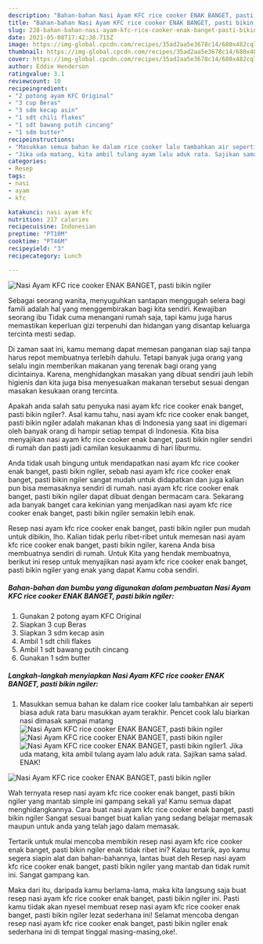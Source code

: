 ```yaml
---
description: "Bahan-bahan Nasi Ayam KFC rice cooker ENAK BANGET, pasti bikin ngiler yang lezat Untuk Jualan"
title: "Bahan-bahan Nasi Ayam KFC rice cooker ENAK BANGET, pasti bikin ngiler yang lezat Untuk Jualan"
slug: 228-bahan-bahan-nasi-ayam-kfc-rice-cooker-enak-banget-pasti-bikin-ngiler-yang-lezat-untuk-jualan
date: 2021-05-08T17:42:38.715Z
image: https://img-global.cpcdn.com/recipes/35ad2aa5e3678c14/680x482cq70/nasi-ayam-kfc-rice-cooker-enak-banget-pasti-bikin-ngiler-foto-resep-utama.jpg
thumbnail: https://img-global.cpcdn.com/recipes/35ad2aa5e3678c14/680x482cq70/nasi-ayam-kfc-rice-cooker-enak-banget-pasti-bikin-ngiler-foto-resep-utama.jpg
cover: https://img-global.cpcdn.com/recipes/35ad2aa5e3678c14/680x482cq70/nasi-ayam-kfc-rice-cooker-enak-banget-pasti-bikin-ngiler-foto-resep-utama.jpg
author: Eddie Henderson
ratingvalue: 3.1
reviewcount: 10
recipeingredient:
- "2 potong ayam KFC Original"
- "3 cup Beras"
- "3 sdm kecap asin"
- "1 sdt chili flakes"
- "1 sdt bawang putih cincang"
- "1 sdm butter"
recipeinstructions:
- "Masukkan semua bahan ke dalam rice cooker lalu tambahkan air seperti biasa aduk rata baru masukkan ayam terakhir. Pencet cook lalu biarkan nasi dimasak sampai matang"
- "Jika uda matang, kita ambil tulang ayam lalu aduk rata. Sajikan sama salad. ENAK!"
categories:
- Resep
tags:
- nasi
- ayam
- kfc

katakunci: nasi ayam kfc 
nutrition: 217 calories
recipecuisine: Indonesian
preptime: "PT10M"
cooktime: "PT46M"
recipeyield: "3"
recipecategory: Lunch

---
```



![Nasi Ayam KFC rice cooker ENAK BANGET, pasti bikin ngiler](https://img-global.cpcdn.com/recipes/35ad2aa5e3678c14/680x482cq70/nasi-ayam-kfc-rice-cooker-enak-banget-pasti-bikin-ngiler-foto-resep-utama.jpg)

Sebagai seorang wanita, menyuguhkan santapan menggugah selera bagi famili adalah hal yang menggembirakan bagi kita sendiri. Kewajiban seorang ibu Tidak cuma menangani rumah saja, tapi kamu juga harus memastikan keperluan gizi terpenuhi dan hidangan yang disantap keluarga tercinta mesti sedap.

Di zaman  saat ini, kamu memang dapat memesan panganan siap saji tanpa harus repot membuatnya terlebih dahulu. Tetapi banyak juga orang yang selalu ingin memberikan makanan yang terenak bagi orang yang dicintainya. Karena, menghidangkan masakan yang dibuat sendiri jauh lebih higienis dan kita juga bisa menyesuaikan makanan tersebut sesuai dengan masakan kesukaan orang tercinta. 



Apakah anda salah satu penyuka nasi ayam kfc rice cooker enak banget, pasti bikin ngiler?. Asal kamu tahu, nasi ayam kfc rice cooker enak banget, pasti bikin ngiler adalah makanan khas di Indonesia yang saat ini digemari oleh banyak orang di hampir setiap tempat di Indonesia. Kita bisa menyajikan nasi ayam kfc rice cooker enak banget, pasti bikin ngiler sendiri di rumah dan pasti jadi camilan kesukaanmu di hari liburmu.

Anda tidak usah bingung untuk mendapatkan nasi ayam kfc rice cooker enak banget, pasti bikin ngiler, sebab nasi ayam kfc rice cooker enak banget, pasti bikin ngiler sangat mudah untuk didapatkan dan juga kalian pun bisa memasaknya sendiri di rumah. nasi ayam kfc rice cooker enak banget, pasti bikin ngiler dapat dibuat dengan bermacam cara. Sekarang ada banyak banget cara kekinian yang menjadikan nasi ayam kfc rice cooker enak banget, pasti bikin ngiler semakin lebih enak.

Resep nasi ayam kfc rice cooker enak banget, pasti bikin ngiler pun mudah untuk dibikin, lho. Kalian tidak perlu ribet-ribet untuk memesan nasi ayam kfc rice cooker enak banget, pasti bikin ngiler, karena Anda bisa membuatnya sendiri di rumah. Untuk Kita yang hendak membuatnya, berikut ini resep untuk menyajikan nasi ayam kfc rice cooker enak banget, pasti bikin ngiler yang enak yang dapat Kamu coba sendiri.

<!--inarticleads1-->

##### Bahan-bahan dan bumbu yang digunakan dalam pembuatan Nasi Ayam KFC rice cooker ENAK BANGET, pasti bikin ngiler:

1. Gunakan 2 potong ayam KFC Original
1. Siapkan 3 cup Beras
1. Siapkan 3 sdm kecap asin
1. Ambil 1 sdt chili flakes
1. Ambil 1 sdt bawang putih cincang
1. Gunakan 1 sdm butter




<!--inarticleads2-->

##### Langkah-langkah menyiapkan Nasi Ayam KFC rice cooker ENAK BANGET, pasti bikin ngiler:

1. Masukkan semua bahan ke dalam rice cooker lalu tambahkan air seperti biasa aduk rata baru masukkan ayam terakhir. Pencet cook lalu biarkan nasi dimasak sampai matang
<img src="https://img-global.cpcdn.com/steps/30e4a8fd6eb28154/160x128cq70/nasi-ayam-kfc-rice-cooker-enak-banget-pasti-bikin-ngiler-langkah-memasak-1-foto.jpg" alt="Nasi Ayam KFC rice cooker ENAK BANGET, pasti bikin ngiler"><img src="https://img-global.cpcdn.com/steps/d8d8387ee2f61fd6/160x128cq70/nasi-ayam-kfc-rice-cooker-enak-banget-pasti-bikin-ngiler-langkah-memasak-1-foto.jpg" alt="Nasi Ayam KFC rice cooker ENAK BANGET, pasti bikin ngiler"><img src="https://img-global.cpcdn.com/steps/bc6d8d6fa7004e22/160x128cq70/nasi-ayam-kfc-rice-cooker-enak-banget-pasti-bikin-ngiler-langkah-memasak-1-foto.jpg" alt="Nasi Ayam KFC rice cooker ENAK BANGET, pasti bikin ngiler">1. Jika uda matang, kita ambil tulang ayam lalu aduk rata. Sajikan sama salad. ENAK!
<img src="https://img-global.cpcdn.com/steps/1f67895329e999e7/160x128cq70/nasi-ayam-kfc-rice-cooker-enak-banget-pasti-bikin-ngiler-langkah-memasak-2-foto.jpg" alt="Nasi Ayam KFC rice cooker ENAK BANGET, pasti bikin ngiler">



Wah ternyata resep nasi ayam kfc rice cooker enak banget, pasti bikin ngiler yang mantab simple ini gampang sekali ya! Kamu semua dapat menghidangkannya. Cara buat nasi ayam kfc rice cooker enak banget, pasti bikin ngiler Sangat sesuai banget buat kalian yang sedang belajar memasak maupun untuk anda yang telah jago dalam memasak.

Tertarik untuk mulai mencoba membikin resep nasi ayam kfc rice cooker enak banget, pasti bikin ngiler enak tidak ribet ini? Kalau tertarik, ayo kamu segera siapin alat dan bahan-bahannya, lantas buat deh Resep nasi ayam kfc rice cooker enak banget, pasti bikin ngiler yang mantab dan tidak rumit ini. Sangat gampang kan. 

Maka dari itu, daripada kamu berlama-lama, maka kita langsung saja buat resep nasi ayam kfc rice cooker enak banget, pasti bikin ngiler ini. Pasti kamu tiidak akan nyesel membuat resep nasi ayam kfc rice cooker enak banget, pasti bikin ngiler lezat sederhana ini! Selamat mencoba dengan resep nasi ayam kfc rice cooker enak banget, pasti bikin ngiler enak sederhana ini di tempat tinggal masing-masing,oke!.

